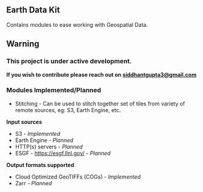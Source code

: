 ## Earth Data Kit

Contains modules to ease working with Geospatial Data.

## Warning
### This project is under active development. 

**If you wish to contribute please reach out on siddhantgupta3@gmail.com**


### Modules Implemented/Planned

* Stitching - Can be used to stitch together set of tiles from variety of remote sources, eg: S3, Earth Engine, etc.


**Input sources**

* S3 - *Implemented*
* Earth Engine - *Planned*
* HTTP(s) servers - *Planned*
* ESGF - https://esgf.llnl.gov/ - *Planned*


**Output formats supported**

* Cloud Optimized GeoTIFFs (COGs) - *Implemented*
* Zarr - *Planned*
